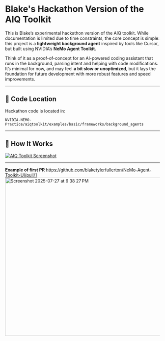 
# Blake's Hackathon Version of the AIQ Toolkit

This is Blake’s experimental hackathon version of the AIQ toolkit. While documentation is limited due to time constraints, the core concept is simple: this project is a **lightweight background agent** inspired by tools like Cursor, but built using NVIDIA’s **NeMo Agent Toolkit**.

Think of it as a proof-of-concept for an AI-powered coding assistant that runs in the background, parsing intent and helping with code modifications. It’s minimal for now, and may feel **a bit slow or unoptimized**, but it lays the foundation for future development with more robust features and speed improvements.

---

## 📁 Code Location

Hackathon code is located in:

```
NVIDIA-NEMO-Practice/aiqtoolkit/examples/basic/frameworks/background_agents
```

---

## 🧠 How It Works

<a href="https://ibb.co/LD8wFyY1">
  <img src="https://i.ibb.co/FkKvr1mz/Screenshot-2025-07-27-at-6-31-57-PM.png" alt="AIQ Toolkit Screenshot" border="0">
</a>

---

**Example of first PR**
https://github.com/blaketylerfullerton/NeMo-Agent-Toolkit-UI/pull/1
<img width="1085" height="516" alt="Screenshot 2025-07-27 at 6 38 27 PM" src="https://github.com/user-attachments/assets/a1db2a92-cf2a-48b2-b989-28fed85cf4c9" />
